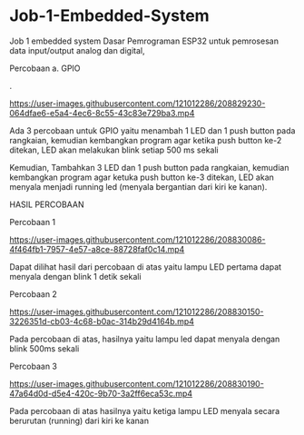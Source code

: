 # Job-1-Embedded-System
Job 1 embedded system Dasar Pemrograman ESP32 untuk pemrosesan data input/output analog dan digital, 


Percobaan a. GPIO

.


https://user-images.githubusercontent.com/121012286/208829230-064dfae6-e5a4-4ec6-8c55-43c83e729ba3.mp4


Ada 3 percobaan untuk GPIO yaitu menambah 1 LED dan 1 push button pada rangkaian, kemudian kembangkan 
program agar ketika push button ke-2 ditekan, LED akan melakukan blink 
setiap 500 ms sekali

Kemudian, Tambahkan 3 LED dan 1 push button pada rangkaian, kemudian kembangkan 
program agar ketuka push button ke-3 ditekan, LED akan menyala menjadi 
running led (menyala bergantian dari kiri ke kanan). 

HASIL PERCOBAAN

Percobaan 1


https://user-images.githubusercontent.com/121012286/208830086-4f464fb1-7957-4e57-a8ce-88728faf0c14.mp4


Dapat dilihat hasil dari percobaan di atas yaitu lampu LED pertama dapat menyala dengan blink 1 detik sekali

Percobaan 2


https://user-images.githubusercontent.com/121012286/208830150-3226351d-cb03-4c68-b0ac-314b29d4164b.mp4


Pada percobaan di atas, hasilnya yaitu lampu led dapat menyala dengan blink 500ms sekali

Percobaan 3 


https://user-images.githubusercontent.com/121012286/208830190-47a64d0d-d5e4-420c-9b70-3a2ff6eca53c.mp4


Pada percobaan di atas hasilnya yaitu ketiga lampu LED menyala secara berurutan (running) dari kiri ke kanan

